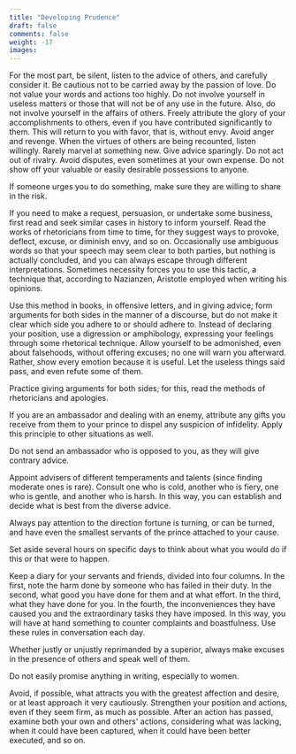 ```yaml
---
title: "Developing Prudence"
draft: false
comments: false
weight: -17
images:
---
```


For the most part, be silent, listen to the advice of others, and carefully consider it. Be cautious not to be carried away by the passion of love. Do not value your words and actions too highly. Do not involve yourself in useless matters or those that will not be of any use in the future. Also, do not involve yourself in the affairs of others. Freely attribute the glory of your accomplishments to others, even if you have contributed significantly to them. This will return to you with favor, that is, without envy. Avoid anger and revenge. When the virtues of others are being recounted, listen willingly. Rarely marvel at something new. Give advice sparingly. Do not act out of rivalry. Avoid disputes, even sometimes at your own expense. Do not show off your valuable or easily desirable possessions to anyone.

If someone urges you to do something, make sure they are willing to share in the risk.

If you need to make a request, persuasion, or undertake some business, first read and seek similar cases in history to inform yourself. Read the works of rhetoricians from time to time, for they suggest ways to provoke, deflect, excuse, or diminish envy, and so on. Occasionally use ambiguous words so that your speech may seem clear to both parties, but nothing is actually concluded, and you can always escape through different interpretations. Sometimes necessity forces you to use this tactic, a technique that, according to Nazianzen, Aristotle employed when writing his opinions.

Use this method in books, in offensive letters, and in giving advice; form arguments for both sides in the manner of a discourse, but do not make it clear which side you adhere to or should adhere to. Instead of declaring your position, use a digression or amphibology, expressing your feelings through some rhetorical technique. Allow yourself to be admonished, even about falsehoods, without offering excuses; no one will warn you afterward. Rather, show every emotion because it is useful. Let the useless things said pass, and even refute some of them.

Practice giving arguments for both sides; for this, read the methods of rhetoricians and apologies.

If you are an ambassador and dealing with an enemy, attribute any gifts you receive from them to your prince to dispel any suspicion of infidelity. Apply this principle to other situations as well.

Do not send an ambassador who is opposed to you, as they will give contrary advice.

Appoint advisers of different temperaments and talents (since finding moderate ones is rare). Consult one who is cold, another who is fiery, one who is gentle, and another who is harsh. In this way, you can establish and decide what is best from the diverse advice.

Always pay attention to the direction fortune is turning, or can be turned, and have even the smallest servants of the prince attached to your cause.

Set aside several hours on specific days to think about what you would do if this or that were to happen.

Keep a diary for your servants and friends, divided into four columns. In the first, note the harm done by someone who has failed in their duty. In the second, what good you have done for them and at what effort. In the third, what they have done for you. In the fourth, the inconveniences they have caused you and the extraordinary tasks they have imposed. In this way, you will have at hand something to counter complaints and boastfulness. Use these rules in conversation each day.

Whether justly or unjustly reprimanded by a superior, always make excuses in the presence of others and speak well of them.

Do not easily promise anything in writing, especially to women.

Avoid, if possible, what attracts you with the greatest affection and desire, or at least approach it very cautiously. Strengthen your position and actions, even if they seem firm, as much as possible. After an action has passed, examine both your own and others' actions, considering what was lacking, when it could have been captured, when it could have been better executed, and so on.